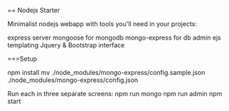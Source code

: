 == Nodejs Starter

Minimalist nodejs webapp with tools you'll need in your projects:

express server
mongoose for mongodb
mongo-express for db admin
ejs templating
Jquery & Bootstrap interface

===Setup


npm install
mv ./node_modules/mongo-express/config.sample.json ./node_modules/mongo-express/config.json

Run each in three separate screens:
npm run mongo
npm run admin 
npm start


